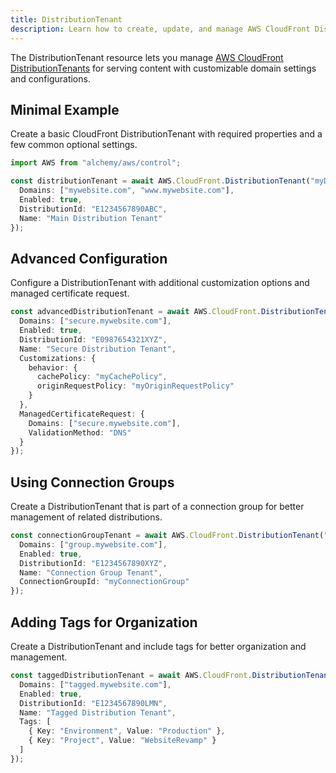 ```yaml
---
title: DistributionTenant
description: Learn how to create, update, and manage AWS CloudFront DistributionTenants using Alchemy Cloud Control.
---
```


The DistributionTenant resource lets you manage [AWS CloudFront DistributionTenants](https://docs.aws.amazon.com/cloudfront/latest/userguide/) for serving content with customizable domain settings and configurations.

## Minimal Example

Create a basic CloudFront DistributionTenant with required properties and a few common optional settings.

```ts
import AWS from "alchemy/aws/control";

const distributionTenant = await AWS.CloudFront.DistributionTenant("myDistributionTenant", {
  Domains: ["mywebsite.com", "www.mywebsite.com"],
  Enabled: true,
  DistributionId: "E1234567890ABC",
  Name: "Main Distribution Tenant"
});
```

## Advanced Configuration

Configure a DistributionTenant with additional customization options and managed certificate request.

```ts
const advancedDistributionTenant = await AWS.CloudFront.DistributionTenant("advancedDistributionTenant", {
  Domains: ["secure.mywebsite.com"],
  Enabled: true,
  DistributionId: "E0987654321XYZ",
  Name: "Secure Distribution Tenant",
  Customizations: {
    behavior: {
      cachePolicy: "myCachePolicy",
      originRequestPolicy: "myOriginRequestPolicy"
    }
  },
  ManagedCertificateRequest: {
    Domains: ["secure.mywebsite.com"],
    ValidationMethod: "DNS"
  }
});
```

## Using Connection Groups

Create a DistributionTenant that is part of a connection group for better management of related distributions.

```ts
const connectionGroupTenant = await AWS.CloudFront.DistributionTenant("connectionGroupTenant", {
  Domains: ["group.mywebsite.com"],
  Enabled: true,
  DistributionId: "E1234567890XYZ",
  Name: "Connection Group Tenant",
  ConnectionGroupId: "myConnectionGroup"
});
```

## Adding Tags for Organization

Create a DistributionTenant and include tags for better organization and management.

```ts
const taggedDistributionTenant = await AWS.CloudFront.DistributionTenant("taggedDistributionTenant", {
  Domains: ["tagged.mywebsite.com"],
  Enabled: true,
  DistributionId: "E1234567890LMN",
  Name: "Tagged Distribution Tenant",
  Tags: [
    { Key: "Environment", Value: "Production" },
    { Key: "Project", Value: "WebsiteRevamp" }
  ]
});
```